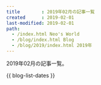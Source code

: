 ```yaml
---
title        : 2019年02月の記事一覧
created      : 2019-02-01
last-modified: 2019-02-01
path:
  - /index.html Neo's World
  - /blog/index.html Blog
  - /blog/2019/index.html 2019年
---
```


2019年02月の記事一覧。

{{ blog-list-dates }}
